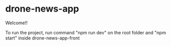 # drone-news-app

Welcome!!

To run the project, run command "npm run dev" on the root folder and "npm start" inside drone-news-app-front

